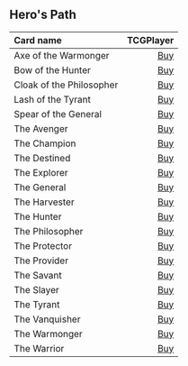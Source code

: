 ## Hero's Path

| Card name | TCGPlayer |
| :-------- | --------: |
| Axe of the Warmonger | [Buy](https://shop.tcgplayer.com/magic/heros-path-promos/axe-of-the-warmonger?utm_campaign=affiliate&utm_medium=GAMEDLEY&utm_source=GAMEDLEY) |
| Bow of the Hunter | [Buy](https://shop.tcgplayer.com/magic/heros-path-promos/bow-of-the-hunter?utm_campaign=affiliate&utm_medium=GAMEDLEY&utm_source=GAMEDLEY) |
| Cloak of the Philosopher | [Buy](https://shop.tcgplayer.com/magic/heros-path-promos/cloak-of-the-philosopher?utm_campaign=affiliate&utm_medium=GAMEDLEY&utm_source=GAMEDLEY) |
| Lash of the Tyrant | [Buy](https://shop.tcgplayer.com/magic/heros-path-promos/lash-of-the-tyrant?utm_campaign=affiliate&utm_medium=GAMEDLEY&utm_source=GAMEDLEY) |
| Spear of the General | [Buy](https://shop.tcgplayer.com/magic/heros-path-promos/spear-of-the-general?utm_campaign=affiliate&utm_medium=GAMEDLEY&utm_source=GAMEDLEY) |
| The Avenger | [Buy](https://shop.tcgplayer.com/magic/heros-path-promos/the-avenger?utm_campaign=affiliate&utm_medium=GAMEDLEY&utm_source=GAMEDLEY) |
| The Champion | [Buy](https://shop.tcgplayer.com/magic/heros-path-promos/the-champion?utm_campaign=affiliate&utm_medium=GAMEDLEY&utm_source=GAMEDLEY) |
| The Destined | [Buy](https://shop.tcgplayer.com/magic/heros-path-promos/the-destined?utm_campaign=affiliate&utm_medium=GAMEDLEY&utm_source=GAMEDLEY) |
| The Explorer | [Buy](https://shop.tcgplayer.com/magic/heros-path-promos/the-explorer?utm_campaign=affiliate&utm_medium=GAMEDLEY&utm_source=GAMEDLEY) |
| The General | [Buy](https://shop.tcgplayer.com/magic/heros-path-promos/the-general?utm_campaign=affiliate&utm_medium=GAMEDLEY&utm_source=GAMEDLEY) |
| The Harvester | [Buy](https://shop.tcgplayer.com/magic/heros-path-promos/the-harvester?utm_campaign=affiliate&utm_medium=GAMEDLEY&utm_source=GAMEDLEY) |
| The Hunter | [Buy](https://shop.tcgplayer.com/magic/heros-path-promos/the-hunter?utm_campaign=affiliate&utm_medium=GAMEDLEY&utm_source=GAMEDLEY) |
| The Philosopher | [Buy](https://shop.tcgplayer.com/magic/heros-path-promos/the-philosopher?utm_campaign=affiliate&utm_medium=GAMEDLEY&utm_source=GAMEDLEY) |
| The Protector | [Buy](https://shop.tcgplayer.com/magic/heros-path-promos/the-protector?utm_campaign=affiliate&utm_medium=GAMEDLEY&utm_source=GAMEDLEY) |
| The Provider | [Buy](https://shop.tcgplayer.com/magic/heros-path-promos/the-provider?utm_campaign=affiliate&utm_medium=GAMEDLEY&utm_source=GAMEDLEY) |
| The Savant | [Buy](https://shop.tcgplayer.com/magic/heros-path-promos/the-savant?utm_campaign=affiliate&utm_medium=GAMEDLEY&utm_source=GAMEDLEY) |
| The Slayer | [Buy](https://shop.tcgplayer.com/magic/heros-path-promos/the-slayer?utm_campaign=affiliate&utm_medium=GAMEDLEY&utm_source=GAMEDLEY) |
| The Tyrant | [Buy](https://shop.tcgplayer.com/magic/heros-path-promos/the-tyrant?utm_campaign=affiliate&utm_medium=GAMEDLEY&utm_source=GAMEDLEY) |
| The Vanquisher | [Buy](https://shop.tcgplayer.com/magic/heros-path-promos/the-vanquisher?utm_campaign=affiliate&utm_medium=GAMEDLEY&utm_source=GAMEDLEY) |
| The Warmonger | [Buy](https://shop.tcgplayer.com/magic/heros-path-promos/the-warmonger?utm_campaign=affiliate&utm_medium=GAMEDLEY&utm_source=GAMEDLEY) |
| The Warrior | [Buy](https://shop.tcgplayer.com/magic/heros-path-promos/the-warrior?utm_campaign=affiliate&utm_medium=GAMEDLEY&utm_source=GAMEDLEY) |
